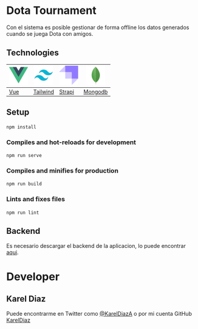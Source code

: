 # Dota Tournament
Con el sistema es posible gestionar de forma offline los datos generados cuando se juega Dota con amigos. 

## Technologies


 <img src="./src/assets/vue.png" alt="drawing" style="width:50px;"/> | <img src="./src/assets/tailwind.png" alt="drawing" style="width:50px;"/> | <img src="./src/assets/strapi.png" alt="drawing" style="width:50px;"/> | <img src="./src/assets/mongodb.png" alt="drawing" style="width:50px;"/> 
  --- |---| --- |--- 
[Vue](https://vuejs.org/) | [Tailwind](https://tailwindcss.com) | [Strapi](https://strapi.io) | [Mongodb](https://www.mongodb.com) 










## Setup
```
npm install
```

### Compiles and hot-reloads for development
```
npm run serve
```

### Compiles and minifies for production
```
npm run build
```

### Lints and fixes files
```
npm run lint
```

## Backend
Es necesario descargar el backend de la aplicacion, lo puede encontrar [aqui](https://github.com/KarelDiaz/dota-tournament-backend).

# Developer
## Karel Diaz

Puede encontrarme en Twitter como [@KarelDiazA](https://twitter.com/KarelDiazA) o por mi cuenta GitHub [KarelDiaz](https://github.com/KarelDiaz)
